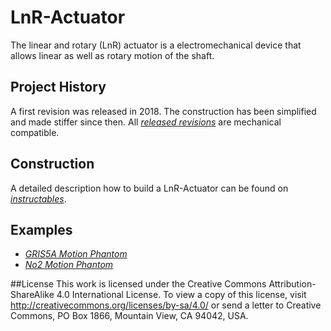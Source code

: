 # LnR-Actuator
The linear and rotary (LnR) actuator is a electromechanical device that allows linear as well as rotary motion of the shaft.

## Project History
A first revision was released in 2018. The construction has been simplified and made stiffer since then. All *[released revisions](https://github.com/mrstefangrimm/LnR-Actuator/releases)* are mechanical compatible. 

## Construction
A detailed description how to build a LnR-Actuator can be found on *[instructables](https://www.instructables.com/id/Linear-and-Rotation-Actuator/)*.

## Examples
 - *[GRIS5A Motion Phantom](https://github.com/mrstefangrimm/GRIS5A)*
 - *[No2 Motion Phantom](https://github.com/mrstefangrimm/No2)*

##License
This work is licensed under the Creative Commons Attribution-ShareAlike 4.0 International License. To view a copy of this license, visit http://creativecommons.org/licenses/by-sa/4.0/ or send a letter to Creative Commons, PO Box 1866, Mountain View, CA 94042, USA.

